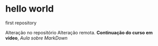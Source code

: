 # hello world 
 first repository

Alteração no repositório
Alteração remota.
**Continuação do curso em video**, *Aula sobre MarkDown*

